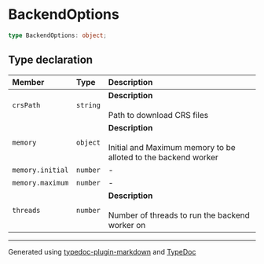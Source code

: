 # BackendOptions

```ts
type BackendOptions: object;
```

## Type declaration

| Member | Type | Description |
| :------ | :------ | :------ |
| `crsPath` | `string` | **Description**<br /><br />Path to download CRS files |
| `memory` | `object` | **Description**<br /><br />Initial and Maximum memory to be alloted to the backend worker |
| `memory.initial` | `number` | - |
| `memory.maximum` | `number` | - |
| `threads` | `number` | **Description**<br /><br />Number of threads to run the backend worker on |

***

Generated using [typedoc-plugin-markdown](https://www.npmjs.com/package/typedoc-plugin-markdown) and [TypeDoc](https://typedoc.org/)
